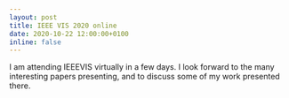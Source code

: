 ```yaml
---
layout: post
title: IEEE VIS 2020 online
date: 2020-10-22 12:00:00+0100
inline: false
---
```

I am attending IEEEVIS virtually in a few days. I look forward to the many interesting papers presenting, and to discuss some of my work presented there.
